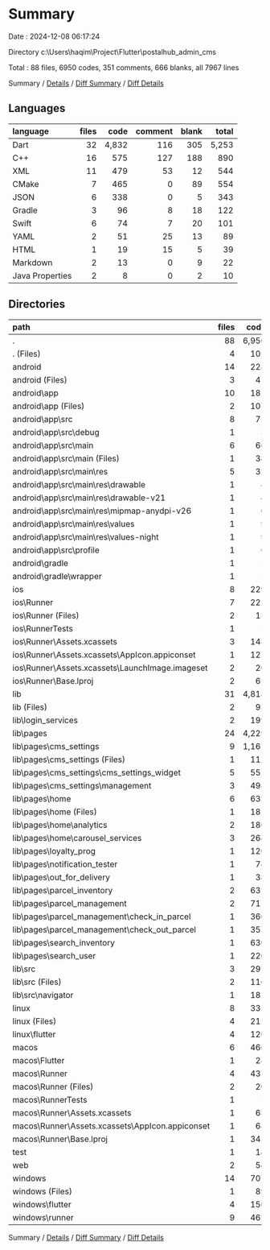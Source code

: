# Summary

Date : 2024-12-08 06:17:24

Directory c:\\Users\\haqim\\Project\\Flutter\\postalhub_admin_cms

Total : 88 files,  6950 codes, 351 comments, 666 blanks, all 7967 lines

Summary / [Details](details.md) / [Diff Summary](diff.md) / [Diff Details](diff-details.md)

## Languages
| language | files | code | comment | blank | total |
| :--- | ---: | ---: | ---: | ---: | ---: |
| Dart | 32 | 4,832 | 116 | 305 | 5,253 |
| C++ | 16 | 575 | 127 | 188 | 890 |
| XML | 11 | 479 | 53 | 12 | 544 |
| CMake | 7 | 465 | 0 | 89 | 554 |
| JSON | 6 | 338 | 0 | 5 | 343 |
| Gradle | 3 | 96 | 8 | 18 | 122 |
| Swift | 6 | 74 | 7 | 20 | 101 |
| YAML | 2 | 51 | 25 | 13 | 89 |
| HTML | 1 | 19 | 15 | 5 | 39 |
| Markdown | 2 | 13 | 0 | 9 | 22 |
| Java Properties | 2 | 8 | 0 | 2 | 10 |

## Directories
| path | files | code | comment | blank | total |
| :--- | ---: | ---: | ---: | ---: | ---: |
| . | 88 | 6,950 | 351 | 666 | 7,967 |
| . (Files) | 4 | 102 | 25 | 21 | 148 |
| android | 14 | 228 | 59 | 29 | 316 |
| android (Files) | 3 | 41 | 2 | 9 | 52 |
| android\\app | 10 | 182 | 57 | 19 | 258 |
| android\\app (Files) | 2 | 107 | 6 | 10 | 123 |
| android\\app\\src | 8 | 75 | 51 | 9 | 135 |
| android\\app\\src\\debug | 1 | 3 | 4 | 1 | 8 |
| android\\app\\src\\main | 6 | 66 | 43 | 7 | 116 |
| android\\app\\src\\main (Files) | 1 | 34 | 11 | 1 | 46 |
| android\\app\\src\\main\\res | 5 | 32 | 32 | 6 | 70 |
| android\\app\\src\\main\\res\\drawable | 1 | 4 | 7 | 2 | 13 |
| android\\app\\src\\main\\res\\drawable-v21 | 1 | 4 | 7 | 2 | 13 |
| android\\app\\src\\main\\res\\mipmap-anydpi-v26 | 1 | 6 | 0 | 0 | 6 |
| android\\app\\src\\main\\res\\values | 1 | 9 | 9 | 1 | 19 |
| android\\app\\src\\main\\res\\values-night | 1 | 9 | 9 | 1 | 19 |
| android\\app\\src\\profile | 1 | 6 | 4 | 1 | 11 |
| android\\gradle | 1 | 5 | 0 | 1 | 6 |
| android\\gradle\\wrapper | 1 | 5 | 0 | 1 | 6 |
| ios | 8 | 229 | 4 | 13 | 246 |
| ios\\Runner | 7 | 222 | 2 | 9 | 233 |
| ios\\Runner (Files) | 2 | 13 | 0 | 3 | 16 |
| ios\\RunnerTests | 1 | 7 | 2 | 4 | 13 |
| ios\\Runner\\Assets.xcassets | 3 | 148 | 0 | 4 | 152 |
| ios\\Runner\\Assets.xcassets\\AppIcon.appiconset | 1 | 122 | 0 | 1 | 123 |
| ios\\Runner\\Assets.xcassets\\LaunchImage.imageset | 2 | 26 | 0 | 3 | 29 |
| ios\\Runner\\Base.lproj | 2 | 61 | 2 | 2 | 65 |
| lib | 31 | 4,818 | 106 | 298 | 5,222 |
| lib (Files) | 2 | 93 | 14 | 9 | 116 |
| lib\\login_services | 2 | 199 | 4 | 17 | 220 |
| lib\\pages | 24 | 4,229 | 85 | 258 | 4,572 |
| lib\\pages\\cms_settings | 9 | 1,167 | 22 | 59 | 1,248 |
| lib\\pages\\cms_settings (Files) | 1 | 112 | 4 | 8 | 124 |
| lib\\pages\\cms_settings\\cms_settings_widget | 5 | 557 | 5 | 20 | 582 |
| lib\\pages\\cms_settings\\management | 3 | 498 | 13 | 31 | 542 |
| lib\\pages\\home | 6 | 632 | 16 | 46 | 694 |
| lib\\pages\\home (Files) | 1 | 182 | 4 | 5 | 191 |
| lib\\pages\\home\\analytics | 2 | 186 | 5 | 15 | 206 |
| lib\\pages\\home\\carousel_services | 3 | 264 | 7 | 26 | 297 |
| lib\\pages\\loyalty_prog | 1 | 120 | 6 | 11 | 137 |
| lib\\pages\\notification_tester | 1 | 74 | 7 | 14 | 95 |
| lib\\pages\\out_for_delivery | 1 | 38 | 2 | 5 | 45 |
| lib\\pages\\parcel_inventory | 2 | 631 | 11 | 38 | 680 |
| lib\\pages\\parcel_management | 2 | 717 | 14 | 45 | 776 |
| lib\\pages\\parcel_management\\check_in_parcel | 1 | 360 | 12 | 20 | 392 |
| lib\\pages\\parcel_management\\check_out_parcel | 1 | 357 | 2 | 25 | 384 |
| lib\\pages\\search_inventory | 1 | 630 | 5 | 19 | 654 |
| lib\\pages\\search_user | 1 | 220 | 2 | 21 | 243 |
| lib\\src | 3 | 297 | 3 | 14 | 314 |
| lib\\src (Files) | 2 | 116 | 3 | 6 | 125 |
| lib\\src\\navigator | 1 | 181 | 0 | 8 | 189 |
| linux | 8 | 332 | 33 | 88 | 453 |
| linux (Files) | 4 | 212 | 24 | 61 | 297 |
| linux\\flutter | 4 | 120 | 9 | 27 | 156 |
| macos | 6 | 466 | 5 | 16 | 487 |
| macos\\Flutter | 1 | 28 | 3 | 4 | 35 |
| macos\\Runner | 4 | 431 | 0 | 8 | 439 |
| macos\\Runner (Files) | 2 | 20 | 0 | 6 | 26 |
| macos\\RunnerTests | 1 | 7 | 2 | 4 | 13 |
| macos\\Runner\\Assets.xcassets | 1 | 68 | 0 | 1 | 69 |
| macos\\Runner\\Assets.xcassets\\AppIcon.appiconset | 1 | 68 | 0 | 1 | 69 |
| macos\\Runner\\Base.lproj | 1 | 343 | 0 | 1 | 344 |
| test | 1 | 14 | 10 | 7 | 31 |
| web | 2 | 54 | 15 | 6 | 75 |
| windows | 14 | 707 | 94 | 188 | 989 |
| windows (Files) | 1 | 89 | 0 | 20 | 109 |
| windows\\flutter | 4 | 156 | 9 | 29 | 194 |
| windows\\runner | 9 | 462 | 85 | 139 | 686 |

Summary / [Details](details.md) / [Diff Summary](diff.md) / [Diff Details](diff-details.md)